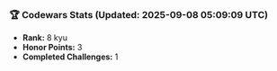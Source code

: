 ### 🏆 Codewars Stats (Updated: 2025-09-08 05:09:09 UTC)

- **Rank:** 8 kyu
- **Honor Points:** 3
- **Completed Challenges:** 1
